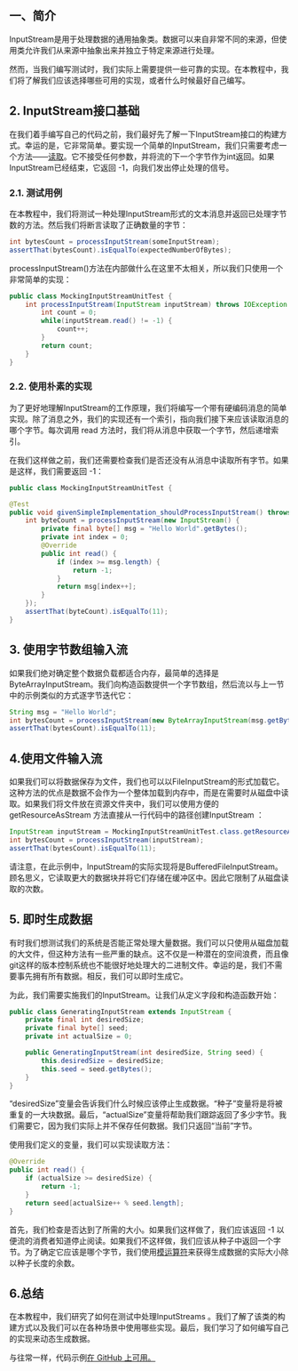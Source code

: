 ## 一、简介

InputStream是用于处理数据的通用抽象类。数据可以来自非常不同的来源，但使用类允许我们从来源中抽象出来并独立于特定来源进行处理。

然而，当我们编写测试时，我们实际上需要提供一些可靠的实现。在本教程中，我们将了解我们应该选择哪些可用的实现，或者什么时候最好自己编写。

## 2. InputStream接口基础

在我们着手编写自己的代码之前，我们最好先了解一下InputStream接口的构建方式。幸运的是，它非常简单。要实现一个简单的InputStream，我们只需要考虑一个方法——[读取](https://docs.oracle.com/en/java/javase/12/docs/api/java.base/java/io/InputStream.html#read())。它不接受任何参数，并将流的下一个字节作为int返回。如果InputStream已经结束，它返回 -1，向我们发出停止处理的信号。

### 2.1. 测试用例

在本教程中，我们将测试一种处理InputStream形式的文本消息并返回已处理字节数的方法。然后我们将断言读取了正确数量的字节：

```java
int bytesCount = processInputStream(someInputStream);
assertThat(bytesCount).isEqualTo(expectedNumberOfBytes);
```

processInputStream()方法在内部做什么在这里不太相关，所以我们只使用一个非常简单的实现：

```java
public class MockingInputStreamUnitTest { 
    int processInputStream(InputStream inputStream) throws IOException {
        int count = 0;
        while(inputStream.read() != -1) {
            count++;
        }
        return count;
    }
}
```

### 2.2. 使用朴素的实现

为了更好地理解InputStream的工作原理，我们将编写一个带有硬编码消息的简单实现。除了消息之外，我们的实现还有一个索引，指向我们接下来应该读取消息的哪个字节。每次调用 read 方法时，我们将从消息中获取一个字节，然后递增索引。

在我们这样做之前，我们还需要检查我们是否还没有从消息中读取所有字节。如果是这样，我们需要返回 -1：

```java
public class MockingInputStreamUnitTest {

@Test
public void givenSimpleImplementation_shouldProcessInputStream() throws IOException {
    int byteCount = processInputStream(new InputStream() {
        private final byte[] msg = "Hello World".getBytes();
        private int index = 0;
        @Override
        public int read() {
            if (index >= msg.length) {
                return -1;
            }
            return msg[index++];
        }
    });
    assertThat(byteCount).isEqualTo(11);
}
```

## 3. 使用字节数组输入流

如果我们绝对确定整个数据负载都适合内存，最简单的选择是ByteArrayInputStream。我们向构造函数提供一个字节数组，然后流以与上一节中的示例类似的方式逐字节迭代它：

```java
String msg = "Hello World";
int bytesCount = processInputStream(new ByteArrayInputStream(msg.getBytes()));
assertThat(bytesCount).isEqualTo(11);
```

## 4.使用文件输入流

如果我们可以将数据保存为文件，我们也可以以FileInputStream的形式加载它。这种方法的优点是数据不会作为一个整体加载到内存中，而是在需要时从磁盘中读取。如果我们将文件放在资源文件夹中，我们可以使用方便的getResourceAsStream 方法直接从一行代码中的路径创建InputStream ：

```java
InputStream inputStream = MockingInputStreamUnitTest.class.getResourceAsStream("/mockinginputstreams/msg.txt");
int bytesCount = processInputStream(inputStream);
assertThat(bytesCount).isEqualTo(11);
```

请注意，在此示例中，InputStream的实际实现将是BufferedFileInputStream。顾名思义，它读取更大的数据块并将它们存储在缓冲区中。因此它限制了从磁盘读取的次数。

## 5. 即时生成数据

有时我们想测试我们的系统是否能正常处理大量数据。我们可以只使用从磁盘加载的大文件，但这种方法有一些严重的缺点。这不仅是一种潜在的空间浪费，而且像git这样的版本控制系统也不能很好地处理大的二进制文件。幸运的是，我们不需要事先拥有所有数据。相反，我们可以即时生成它。

为此，我们需要实施我们的InputStream。让我们从定义字段和构造函数开始：

```java
public class GeneratingInputStream extends InputStream {
    private final int desiredSize;
    private final byte[] seed;
    private int actualSize = 0;

    public GeneratingInputStream(int desiredSize, String seed) {
        this.desiredSize = desiredSize;
        this.seed = seed.getBytes();
    }
}
```

“desiredSize”变量会告诉我们什么时候应该停止生成数据。“种子”变量将是将被重复的一大块数据。最后，“actualSize”变量将帮助我们跟踪返回了多少字节。我们需要它，因为我们实际上并不保存任何数据。我们只返回“当前”字节。

使用我们定义的变量，我们可以实现读取方法：

```java
@Override
public int read() {
    if (actualSize >= desiredSize) {
        return -1;
    }
    return seed[actualSize++ % seed.length];
}
```

首先，我们检查是否达到了所需的大小。如果我们这样做了，我们应该返回 -1 以便流的消费者知道停止阅读。如果我们不这样做，我们应该从种子中返回一个字节。为了确定它应该是哪个字节，我们使用[模运算符](https://www.baeldung.com/modulo-java)来获得生成数据的实际大小除以种子长度的余数。

## 6.总结

在本教程中，我们研究了如何在测试中处理InputStreams 。我们了解了该类的构建方式以及我们可以在各种场景中使用哪些实现。最后，我们学习了如何编写自己的实现来动态生成数据。

与往常一样，代码示例[在 GitHub 上可用。](https://github.com/eugenp/tutorials/tree/master/core-java-modules/core-java-io-4)